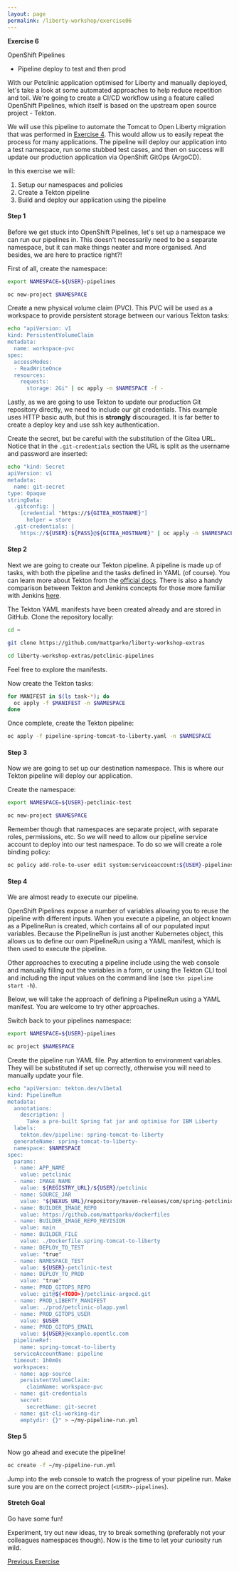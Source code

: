 ```yaml
---
layout: page
permalink: /liberty-workshop/exercise06
---
```

__Exercise 6__

OpenShift Pipelines
- Pipeline deploy to test and then prod

With our Petclinic application optimised for Liberty and manually deployed, let's take a look at some automated approaches to help reduce repetition and toil. We're going to create a CI/CD workflow using a feature called OpenShift Pipelines, which itself is based on the upstream open source project - Tekton.

We will use this pipeline to automate the Tomcat to Open Liberty migration that was performed in [Exercise 4](exercise04). This would allow us to easily repeat the process for many applications. The pipeline will deploy our application into a test namespace, run some stubbed test cases, and then on success will update our production application via OpenShift GitOps (ArgoCD).

In this exercise we will:
1. Setup our namespaces and policies
1. Create a Tekton pipeline
1. Build and deploy our application using the pipeline

#### Step 1
Before we get stuck into OpenShift Pipelines, let's set up a namespace we can run our pipelines in. This doesn't necessarily need to be a separate namespace, but it can make things neater and more organised. And besides, we are here to practice right?!

First of all, create the namespace:
```bash
export NAMESPACE=${USER}-pipelines

oc new-project $NAMESPACE
```

Create a new physical volume claim (PVC). This PVC will be used as a workspace to provide persistent storage between our various Tekton tasks:
```bash
echo "apiVersion: v1
kind: PersistentVolumeClaim
metadata:
  name: workspace-pvc
spec:
  accessModes:
  - ReadWriteOnce
  resources:
    requests:
      storage: 2Gi" | oc apply -n $NAMESPACE -f -
```

Lastly, as we are going to use Tekton to update our production Git repository directly, we need to include our git credentials. This example uses HTTP basic auth, but this is **strongly** discouraged. It is far better to create a deploy key and use ssh key authentication.

Create the secret, but be careful with the substitution of the Gitea URL. Notice that in the `.git-credentials` section the URL is split as the username and password are inserted:
```bash
echo "kind: Secret
apiVersion: v1
metadata:
  name: git-secret
type: Opaque
stringData:
  .gitconfig: |
    [credential "https://${GITEA_HOSTNAME}"]
      helper = store
  .git-credentials: |
    https://${USER}:${PASS}@${GITEA_HOSTNAME}" | oc apply -n $NAMESPACE -f -
```

#### Step 2
Next we are going to create our Tekton pipeline. A pipeline is made up of tasks, with both the pipeline and the tasks defined in YAML (of course). You can learn more about Tekton from the [official docs](https://docs.openshift.com/container-platform/4.8/cicd/pipelines/understanding-openshift-pipelines.html). There is also a handy comparison between Tekton and Jenkins concepts for those more familiar with Jenkins [here](https://docs.openshift.com/container-platform/4.8/cicd/jenkins-tekton/migrating-from-jenkins-to-tekton.html).

The Tekton YAML manifests have been created already and are stored in GitHub. Clone the repository locally:
```bash
cd ~

git clone https://github.com/mattparko/liberty-workshop-extras

cd liberty-workshop-extras/petclinic-pipelines
```

Feel free to explore the manifests.

Now create the Tekton tasks:
```bash
for MANIFEST in $(ls task-*); do
  oc apply -f $MANIFEST -n $NAMESPACE
done
```

Once complete, create the Tekton pipeline:
```bash
oc apply -f pipeline-spring-tomcat-to-liberty.yaml -n $NAMESPACE
```

#### Step 3
Now we are going to set up our destination namespace. This is where our Tekton pipeline will deploy our application.

Create the namespace:
```bash
export NAMESPACE=${USER}-petclinic-test

oc new-project $NAMESPACE
```

Remember though that namespaces are separate project, with separate roles, permissions, etc. So we will need to allow our pipeline service account to deploy into our test namespace. To do so we will create a role binding policy:
```bash
oc policy add-role-to-user edit system:serviceaccount:${USER}-pipelines:pipeline --rolebinding-name=pipeline-edit -n $NAMESPACE
```

#### Step 4
We are almost ready to execute our pipeline.

OpenShift Pipelines expose a number of variables allowing you to reuse the pipeline with different inputs. When you execute a pipeline, an object known as a PipelineRun is created, which contains all of our populated input variables. Because the PipelineRun is just another Kubernetes object, this allows us to define our own PipelineRun using a YAML manifest, which is then used to execute the pipeline.

Other approaches to executing a pipeline include using the web console and manually filling out the variables in a form, or using the Tekton CLI tool and including the input values on the command line (see `tkn pipeline start -h`).

Below, we will take the approach of defining a PipelineRun using a YAML manifest. You are welcome to try other approaches.

Switch back to your pipelines namespace:
```bash
export NAMESPACE=${USER}-pipelines

oc project $NAMESPACE
```

Create the pipeline run YAML file. Pay attention to environment variables. They will be substituted if set up correctly, otherwise you will need to manually update your file.
```bash
echo "apiVersion: tekton.dev/v1beta1
kind: PipelineRun
metadata:
  annotations:
    description: |
      Take a pre-built Spring fat jar and optimise for IBM Liberty
  labels:
    tekton.dev/pipeline: spring-tomcat-to-liberty
  generateName: spring-tomcat-to-liberty-
  namespace: $NAMESPACE
spec:
  params:
  - name: APP_NAME
    value: petclinic
  - name: IMAGE_NAME
    value: ${REGISTRY_URL}/${USER}/petclinic
  - name: SOURCE_JAR
    value: "${NEXUS_URL}/repository/maven-releases/com/spring-petclinic/v1.0.0/spring-petclinic-v1.0.0.jar" 
  - name: BUILDER_IMAGE_REPO
    value: https://github.com/mattparko/dockerfiles
  - name: BUILDER_IMAGE_REPO_REVISION
    value: main
  - name: BUILDER_FILE
    value: ./Dockerfile.spring-tomcat-to-liberty
  - name: DEPLOY_TO_TEST
    value: "true"
  - name: NAMESPACE_TEST
    value: ${USER}-petclinic-test
  - name: DEPLOY_TO_PROD
    value: "true"
  - name: PROD_GITOPS_REPO
    value: git@${<TODO>}/petclinic-argocd.git
  - name: PROD_LIBERTY_MANIFEST
    value: ./prod/petclinic-olapp.yaml
  - name: PROD_GITOPS_USER
    value: $USER
  - name: PROD_GITOPS_EMAIL
    value: ${USER}@example.opentlc.com
  pipelineRef:
    name: spring-tomcat-to-liberty
  serviceAccountName: pipeline
  timeout: 1h0m0s
  workspaces:
  - name: app-source
    persistentVolumeClaim:
      claimName: workspace-pvc
  - name: git-credentials
    secret:
      secretName: git-secret
  - name: git-cli-working-dir
    emptydir: {}" > ~/my-pipeline-run.yml
```

#### Step 5
Now go ahead and execute the pipeline!
```bash
oc create -f ~/my-pipeline-run.yml
```

Jump into the web console to watch the progress of your pipeline run. Make sure you are on the correct project (`<USER>-pipelines`).

#### Stretch Goal
Go have some fun!

Experiment, try out new ideas, try to break something (preferably not your colleagues namespaces though). Now is the time to let your curiosity run wild.

[Previous Exercise](exercise05)
